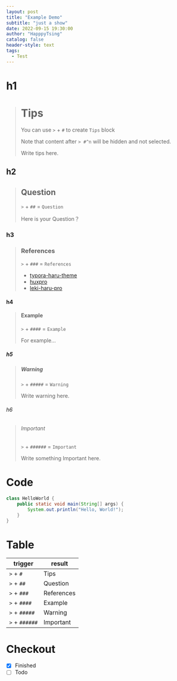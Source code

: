 ```yaml
---
layout: post
title: "Example Demo"
subtitle: "just a show"
date: 2022-09-15 19:30:00
author: "HapppyTsing"
catalog: false
header-style: text
tags:
  - Test
---
```


# h1

> # Tips
>
> You can use `>` + `#` to create `Tips` block
>
> Note that content after `> #^n` will be hidden and not selected.
>
> Write tips here.

## h2

> ## Question
>
> `>` + `##` = `Question`
>
> Here is your Question？

### h3

> ### References
>
> `>` + `###` = `References`
>
> - [typora-haru-theme](https://github.com/LSTM-Kirigaya/typora-haru-theme)
> - [huxpro](https://github.com/Huxpro/huxpro.github.io)
> - [leki-haru-pro](https://github.com/HappyTsing/HappyTsing.github.io)

#### h4

> #### Example
>
> `>` + `####` = `Example`
>
> For example...

##### h5

> ##### Warning
>
> `>` + `#####` = `Warning`
>
> Write warning here.

###### h6

> ###### Important
>
> `>` + `######` = `Important`
>
> Write something Important here.

# Code

```java
class HelloWorld {
    public static void main(String[] args) {
        System.out.println("Hello, World!");
    }
}
```

# Table

| trigger        | result     |
| -------------- | ---------- |
| `>` + `#`      | Tips       |
| `>` + `##`     | Question   |
| `>` + `###`    | References |
| `>` + `####`   | Example    |
| `>` + `#####`  | Warning    |
| `>` + `######` | Important  |

# Checkout

- [x] Finished
- [ ] Todo
